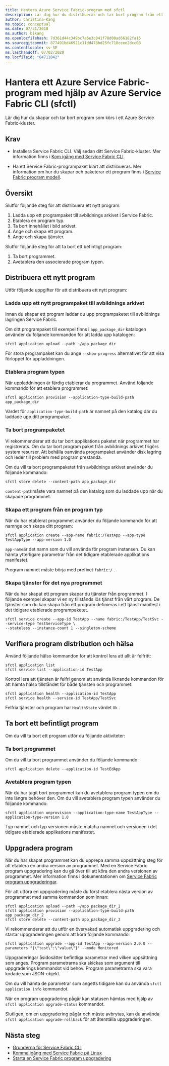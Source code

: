 ```yaml
---
title: Hantera Azure Service Fabric-program med sfctl
description: Lär dig hur du distribuerar och tar bort program från ett Azure Service Fabric-kluster med hjälp av Azure Service Fabric CLI
author: Christina-Kang
ms.topic: conceptual
ms.date: 07/31/2018
ms.author: bikang
ms.openlocfilehash: 7d361d44c349bc7a6e3c041f78d00ad66182fa15
ms.sourcegitcommit: 877491bd46921c11dd478bd25fc718ceee2dcc08
ms.contentlocale: sv-SE
ms.lasthandoff: 07/02/2020
ms.locfileid: "84711042"
---
```

# <a name="manage-an-azure-service-fabric-application-by-using-azure-service-fabric-cli-sfctl"></a>Hantera ett Azure Service Fabric-program med hjälp av Azure Service Fabric CLI (sfctl)

Lär dig hur du skapar och tar bort program som körs i ett Azure Service Fabric-kluster.

## <a name="prerequisites"></a>Krav

* Installera Service Fabric CLI. Välj sedan ditt Service Fabric-kluster. Mer information finns i [Kom igång med Service Fabric CLI](service-fabric-cli.md).

* Ha ett Service Fabric-programpaket klart att distribueras. Mer information om hur du skapar och paketerar ett program finns i [Service Fabric program modell](service-fabric-application-model.md).

## <a name="overview"></a>Översikt

Slutför följande steg för att distribuera ett nytt program:

1. Ladda upp ett programpaket till avbildnings arkivet i Service Fabric.
2. Etablera en program typ.
3. Ta bort innehållet i bild arkivet.
4. Ange och skapa ett program.
5. Ange och skapa tjänster.

Slutför följande steg för att ta bort ett befintligt program:

1. Ta bort programmet.
2. Avetablera den associerade program typen.

## <a name="deploy-a-new-application"></a>Distribuera ett nytt program

Utför följande uppgifter för att distribuera ett nytt program:

### <a name="upload-a-new-application-package-to-the-image-store"></a>Ladda upp ett nytt programpaket till avbildnings arkivet

Innan du skapar ett program laddar du upp programpaketet till avbildnings lagringen Service Fabric.

Om ditt programpaket till exempel finns i `app_package_dir` katalogen använder du följande kommandon för att ladda upp katalogen:

```shell
sfctl application upload --path ~/app_package_dir
```

För stora programpaket kan du ange `--show-progress` alternativet för att visa förloppet för uppladdningen.

### <a name="provision-the-application-type"></a>Etablera program typen

När uppladdningen är färdig etablerar du programmet. Använd följande kommando för att etablera programmet:

```shell
sfctl application provision --application-type-build-path app_package_dir
```

Värdet för `application-type-build-path` är namnet på den katalog där du laddade upp ditt programpaket.

### <a name="delete-the-application-package"></a>Ta bort programpaketet

Vi rekommenderar att du tar bort applikations paketet när programmet har registrerats.  Om du tar bort program paket från avbildnings arkivet frigörs system resurser.  Att behålla oanvända programpaket använder disk lagring och leder till problem med program prestanda. 

Om du vill ta bort programpaketet från avbildnings arkivet använder du följande kommando:

```shell
sfctl store delete --content-path app_package_dir
```

`content-path`måste vara namnet på den katalog som du laddade upp när du skapade programmet.

### <a name="create-an-application-from-an-application-type"></a>Skapa ett program från en program typ

När du har etablerat programmet använder du följande kommando för att namnge och skapa ditt program:

```shell
sfctl application create --app-name fabric:/TestApp --app-type TestAppType --app-version 1.0
```

`app-name`är det namn som du vill använda för program instansen. Du kan hämta ytterligare parametrar från det tidigare etablerade applikations manifestet.

Program namnet måste börja med prefixet `fabric:/` .

### <a name="create-services-for-the-new-application"></a>Skapa tjänster för det nya programmet

När du har skapat ett program skapar du tjänster från programmet. I följande exempel skapar vi en ny tillstånds lös tjänst från vårt program. De tjänster som du kan skapa från ett program definieras i ett tjänst manifest i det tidigare etablerade programpaketet.

```shell
sfctl service create --app-id TestApp --name fabric:/TestApp/TestSvc --service-type TestServiceType \
--stateless --instance-count 1 --singleton-scheme
```

## <a name="verify-application-deployment-and-health"></a>Verifiera program distribution och hälsa

Använd följande hälso kommandon för att kontrol lera att allt är felfritt:

```shell
sfctl application list
sfctl service list --application-id TestApp
```

Kontrol lera att tjänsten är felfri genom att använda liknande kommandon för att hämta hälso tillståndet för både tjänsten och programmet:

```shell
sfctl application health --application-id TestApp
sfctl service health --service-id TestApp/TestSvc
```

Felfria tjänster och program har `HealthState` värdet `Ok` .

## <a name="remove-an-existing-application"></a>Ta bort ett befintligt program

Om du vill ta bort ett program utför du följande aktiviteter:

### <a name="delete-the-application"></a>Ta bort programmet

Om du vill ta bort programmet använder du följande kommando:

```shell
sfctl application delete --application-id TestEdApp
```

### <a name="unprovision-the-application-type"></a>Avetablera program typen

När du har tagit bort programmet kan du avetablera program typen om du inte längre behöver den. Om du vill avetablera program typen använder du följande kommando:

```shell
sfctl application unprovision --application-type-name TestAppType --application-type-version 1.0
```

Typ namnet och typ versionen måste matcha namnet och versionen i det tidigare etablerade applikations manifestet.

## <a name="upgrade-application"></a>Uppgradera program

När du har skapat programmet kan du upprepa samma uppsättning steg för att etablera en andra version av programmet. Med en Service Fabric program uppgradering kan du gå över till att köra den andra versionen av programmet. Mer information finns i dokumentationen om [Service Fabric program uppgraderingar](service-fabric-application-upgrade.md).

För att utföra en uppgradering måste du först etablera nästa version av programmet med samma kommandon som innan:

```shell
sfctl application upload --path ~/app_package_dir_2
sfctl application provision --application-type-build-path app_package_dir_2
sfctl store delete --content-path app_package_dir_2
```

Vi rekommenderar att du utför en övervakad automatisk uppgradering och startar uppgraderingen genom att köra följande kommando:

```shell
sfctl application upgrade --app-id TestApp --app-version 2.0.0 --parameters "{\"test\":\"value\"}" --mode Monitored
```

Uppgraderingar åsidosätter befintliga parametrar med vilken uppsättning som anges. Program parametrarna ska skickas som argument till uppgraderings kommandot vid behov. Program parametrarna ska vara kodade som JSON-objekt.

Om du vill hämta de parametrar som angetts tidigare kan du använda `sfctl application info` kommandot.

När en program uppgradering pågår kan statusen hämtas med hjälp av `sfctl application upgrade-status` kommandot.

Slutligen, om en uppgradering pågår och måste avbrytas, kan du använda `sfctl application upgrade-rollback` för att återställa uppgraderingen.

## <a name="next-steps"></a>Nästa steg

* [Grunderna för Service Fabric CLI](service-fabric-cli.md)
* [Komma igång med Service Fabric på Linux](service-fabric-get-started-linux.md)
* [Starta en Service Fabric program uppgradering](service-fabric-application-upgrade.md)
